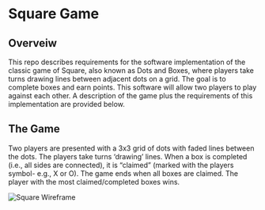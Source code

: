 # Square Game

## Overveiw
This repo describes requirements for the software implementation of the classic game of Square, also known as Dots and Boxes, where players take turns drawing lines between adjacent dots on a grid. The goal is to complete boxes and earn points. This software will allow two players to play against each other. A description of the game plus the requirements of this implementation are provided below.

## The Game
Two players are presented with a 3x3 grid of dots with faded lines between the dots. The players take turns ‘drawing’ lines. When a box is completed (i.e., all sides are connected), it is “claimed” (marked with the players symbol- e.g., X or O). The game ends when all boxes are claimed. The player with the most claimed/completed boxes wins.

![Square Wireframe](https://github.com/user-attachments/assets/4df88a76-8b7c-4c0d-91ef-bf5550b43a07)

